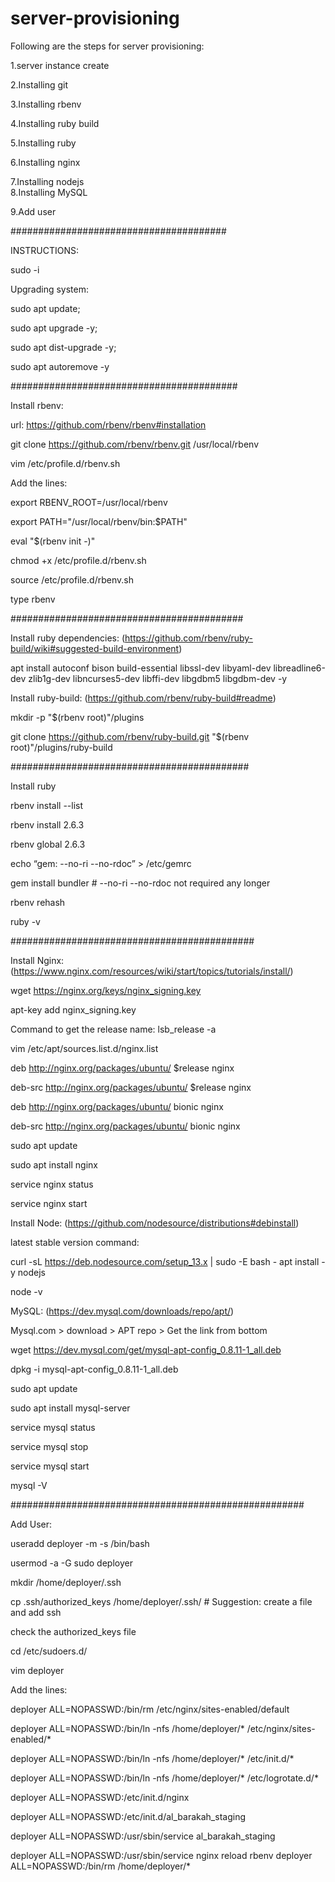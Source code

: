 # server-provisioning


Following are the steps for server provisioning:

1.server instance create

2.Installing git

3.Installing rbenv

4.Installing ruby build

5.Installing ruby

6.Installing nginx

7.Installing nodejs                                                                                                                                                                                                                                                             
8.Installing MySQL

9.Add user

#######################################

INSTRUCTIONS:

sudo  -i

Upgrading system:

sudo apt update; 

sudo apt upgrade -y; 

sudo apt dist-upgrade -y; 

sudo apt autoremove -y

#########################################

Install rbenv:

url: https://github.com/rbenv/rbenv#installation

git clone https://github.com/rbenv/rbenv.git /usr/local/rbenv

vim /etc/profile.d/rbenv.sh

Add the lines:

export RBENV_ROOT=/usr/local/rbenv

export PATH="/usr/local/rbenv/bin:$PATH"

eval "$(rbenv init -)"

chmod +x /etc/profile.d/rbenv.sh 

source /etc/profile.d/rbenv.sh

type rbenv 

##########################################

Install ruby dependencies: (https://github.com/rbenv/ruby-build/wiki#suggested-build-environment)

apt install autoconf bison build-essential libssl-dev libyaml-dev libreadline6-dev zlib1g-dev libncurses5-dev libffi-dev libgdbm5 libgdbm-dev -y

Install ruby-build: (https://github.com/rbenv/ruby-build#readme)

mkdir -p "$(rbenv root)"/plugins

git clone https://github.com/rbenv/ruby-build.git "$(rbenv root)"/plugins/ruby-build

###########################################

Install ruby

rbenv install --list

rbenv install 2.6.3

rbenv global 2.6.3

echo “gem: --no-ri --no-rdoc” > /etc/gemrc

gem install bundler     # --no-ri --no-rdoc not required any longer

rbenv rehash

ruby -v

############################################

Install Nginx: (https://www.nginx.com/resources/wiki/start/topics/tutorials/install/)

wget https://nginx.org/keys/nginx_signing.key

apt-key add nginx_signing.key

Command to get the release name: lsb_release -a

vim /etc/apt/sources.list.d/nginx.list


deb http://nginx.org/packages/ubuntu/ $release nginx

deb-src http://nginx.org/packages/ubuntu/ $release nginx

deb http://nginx.org/packages/ubuntu/ bionic nginx

deb-src http://nginx.org/packages/ubuntu/ bionic nginx
  
sudo apt update

sudo apt install nginx

service nginx status

service nginx start

Install Node: (https://github.com/nodesource/distributions#debinstall)

latest stable version command:

curl -sL https://deb.nodesource.com/setup_13.x | sudo -E bash -
apt  install -y nodejs

node -v

MySQL: (https://dev.mysql.com/downloads/repo/apt/)

Mysql.com > download > APT repo > Get the link from bottom

wget https://dev.mysql.com/get/mysql-apt-config_0.8.11-1_all.deb

dpkg -i mysql-apt-config_0.8.11-1_all.deb

sudo apt update

sudo apt install mysql-server

service mysql status

service mysql stop

service mysql start

mysql -V

#####################################################

Add User:

useradd deployer -m -s /bin/bash

usermod -a -G sudo deployer

mkdir /home/deployer/.ssh

cp .ssh/authorized_keys /home/deployer/.ssh/ # Suggestion: create a file and add ssh

check the authorized_keys file

cd /etc/sudoers.d/

vim deployer

Add the lines:

deployer ALL=NOPASSWD:/bin/rm /etc/nginx/sites-enabled/default

deployer ALL=NOPASSWD:/bin/ln -nfs /home/deployer/* /etc/nginx/sites-enabled/*

deployer ALL=NOPASSWD:/bin/ln -nfs /home/deployer/* /etc/init.d/*

deployer ALL=NOPASSWD:/bin/ln -nfs /home/deployer/* /etc/logrotate.d/*

deployer ALL=NOPASSWD:/etc/init.d/nginx

deployer ALL=NOPASSWD:/etc/init.d/al_barakah_staging

deployer ALL=NOPASSWD:/usr/sbin/service al_barakah_staging

deployer ALL=NOPASSWD:/usr/sbin/service nginx reload
rbenv 
deployer ALL=NOPASSWD:/bin/rm /home/deployer/*

